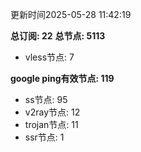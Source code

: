 更新时间2025-05-28 11:42:19

**总订阅: 22**
**总节点: 5113**
- vless节点: 7

**google ping有效节点: 119**
- ss节点: 95
- v2ray节点: 12
- trojan节点: 11
- ssr节点: 1
